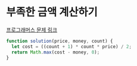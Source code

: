 # 부족한 금액 계산하기

[프로그래머스 문제 링크](https://programmers.co.kr/learn/courses/30/lessons/82612)

```javascript
function solution(price, money, count) {
  let cost = ((count + 1) * count * price) / 2;
  return Math.max(cost - money, 0);
}
```
